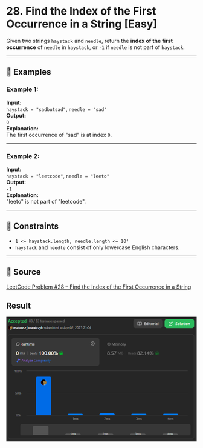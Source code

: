 # 28. Find the Index of the First Occurrence in a String [Easy]

Given two strings `haystack` and `needle`, return the **index of the first occurrence** of `needle` in `haystack`, or `-1` if `needle` is not part of `haystack`.

---

## 🧪 Examples

### Example 1:
**Input:**  
`haystack = "sadbutsad"`, `needle = "sad"`  
**Output:**  
`0`  
**Explanation:**  
The first occurrence of "sad" is at index `0`.

---

### Example 2:
**Input:**  
`haystack = "leetcode"`, `needle = "leeto"`  
**Output:**  
`-1`  
**Explanation:**  
"leeto" is not part of "leetcode".

---

## 📌 Constraints
- `1 <= haystack.length, needle.length <= 10⁴`
- `haystack` and `needle` consist of only lowercase English characters.

---

## 🔗 Source  
[LeetCode Problem #28 – Find the Index of the First Occurrence in a String](https://leetcode.com/problems/find-the-index-of-the-first-occurrence-in-a-string/)

## Result  
![LeetCode Result](../assets/findTheIndex.png)
